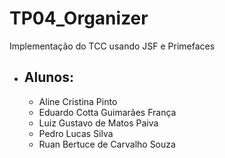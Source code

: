 ﻿# TP04_Organizer
Implementação do TCC usando JSF e Primefaces

- ## Alunos:
  - Aline Cristina Pinto
  - Eduardo Cotta Guimarães França
  - Luiz Gustavo de Matos Paiva
  - Pedro Lucas Silva
  - Ruan Bertuce de Carvalho Souza